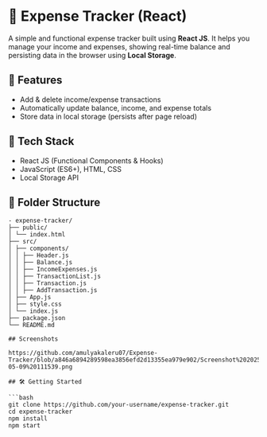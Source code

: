 # 💸 Expense Tracker (React)

A simple and functional expense tracker built using **React JS**. It helps you manage your income and expenses, showing real-time balance and persisting data in the browser using **Local Storage**.

## 🚀 Features
- Add & delete income/expense transactions
- Automatically update balance, income, and expense totals
- Store data in local storage (persists after page reload)

## 🧠 Tech Stack
- React JS (Functional Components & Hooks)
- JavaScript (ES6+), HTML, CSS
- Local Storage API

## 📂 Folder Structure
```
- expense-tracker/
├── public/
│ └── index.html
├── src/
│ ├── components/
│ │ ├── Header.js
│ │ ├── Balance.js
│ │ ├── IncomeExpenses.js
│ │ ├── TransactionList.js
│ │ ├── Transaction.js
│ │ ├── AddTransaction.js
│ ├── App.js
│ ├── style.css
│ └── index.js
├── package.json
└── README.md

## Screenshots

https://github.com/amulyakaleru07/Expense-Tracker/blob/a846a6894289598ea3856efd2d13355ea979e902/Screenshot%202025-05-09%20111539.png

## 🛠️ Getting Started

```bash
git clone https://github.com/your-username/expense-tracker.git
cd expense-tracker
npm install
npm start

